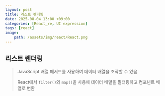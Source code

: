 ```yaml
---
layout: post
title: 리스트 렌더링
date: 2025-08-04 13:00 +09:00
categories: [React_re, UI expression]
tags: [react]
image:
    path: /assets/img/react/React.png
---
```


## 리스트 렌더링

> JavaScript 배열 메서드를 사용하여 데이터 배열을 조작할 수 있음
>
> React에서 `filter()`와 `map()`을 사용해 데이터 배열을 필터링하고 컴포넌트 배열로 변환

<br>

